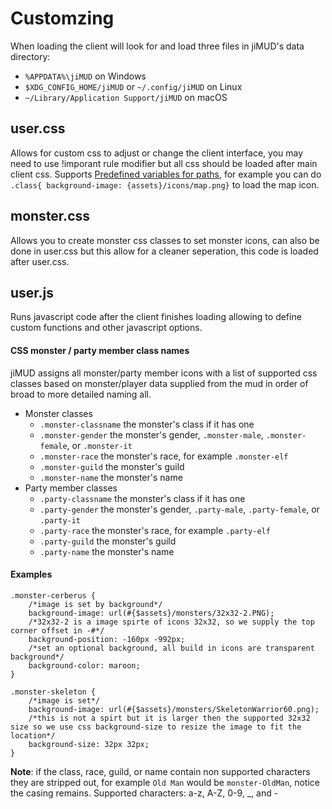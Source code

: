 # Customzing

When loading the client will look for and load three files in jiMUD's data directory:
- `%APPDATA%\jiMUD` on Windows
- `$XDG_CONFIG_HOME/jiMUD` or `~/.config/jiMUD` on Linux
- `~/Library/Application Support/jiMUD` on macOS

## user.css 
Allows for custom css to adjust or change the client interface, you may need to use !imporant rule modifier but all css should be loaded after main client css. Supports [Predefined variables for paths](faq.md#what-predefined-variables-can-be-use-for-paths), 
for example you can do `.class{ background-image: {assets}/icons/map.png}` to load the map icon.

## monster.css
Allows you to create monster css classes to set monster icons, can also be done in user.css but this allow for a cleaner seperation, this code is loaded after user.css. 

## user.js
Runs javascript code after the client finishes loading allowing to define custom functions and other javascript options.

#### CSS monster / party member class names
jiMUD assigns all monster/party member icons with a list of supported css classes based on monster/player data supplied from the mud in order of broad to more detailed naming all.
- Monster classes
  - `.monster-classname` the monster's class if it has one
  - `.monster-gender` the monster's gender, `.monster-male`, `.monster-female`, or `.monster-it`
  - `.monster-race` the monster's race, for example `.monster-elf`
  - `.monster-guild` the monster's guild
  - `.monster-name` the monster's name
- Party member classes
  - `.party-classname` the monster's class if it has one
  - `.party-gender` the monster's gender, `.party-male`, `.party-female`, or `.party-it`
  - `.party-race` the monster's race, for example `.party-elf`
  - `.party-guild` the monster's guild
  - `.party-name` the monster's name
#### Examples

```
.monster-cerberus {
    /*image is set by background*/
    background-image: url(#{$assets}/monsters/32x32-2.PNG);
    /*32x32-2 is a image spirte of icons 32x32, so we supply the top corner offset in -#*/
    background-position: -160px -992px;
    /*set an optional background, all build in icons are transparent background*/
    background-color: maroon;
}

.monster-skeleton {
    /*image is set*/
    background-image: url(#{$assets}/monsters/SkeletonWarrior60.png);
    /*this is not a spirt but it is larger then the supported 32x32 size so we use css background-size to resize the image to fit the location*/
    background-size: 32px 32px;
}
```
**Note**: if the class, race, guild, or name contain non supported characters they are stripped out, for example `Old Man` would be `monster-OldMan`, notice the casing remains. Supported characters: a-z, A-Z, 0-9, _, and -